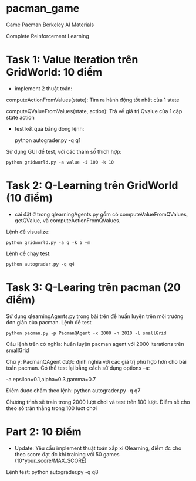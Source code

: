 # pacman_game
Game Pacman Berkeley AI Materials

Complete Reinforcement Learning

# Task 1: Value Iteration trên GridWorld: 10 điểm
 - implement 2 thuật toán:

computeActionFromValues(state): Tìm ra hành động tốt nhất của 1 state

computeQValueFromValues(state, action): Trả về giá trị Qvalue của 1 cặp state action

- test kết quả bằng dòng lệnh:

	python autograder.py -q q1

Sử dụng GUI để test, với các tham số thích hợp:

	python gridworld.py -a value -i 100 -k 10

# Task 2: Q-Learning trên GridWorld (10 điểm)

- cài đặt ở trong qlearningAgents.py  gồm có computeValueFromQValues, getQValue, và computeActionFromQValues.

Lệnh để visualize:

	python gridworld.py -a q -k 5 –m

Lệnh để chạy test:
	
	python autograder.py -q q4
 
# Task 3: Q-Learing trên pacman (20 điểm)
 
Sử dụng qlearningAgents.py  trong bài trên để huấn luyện trên môi trường đơn giản của pacman. Lệnh để test
	
	python pacman.py -p PacmanQAgent -x 2000 -n 2010 -l smallGrid 

Câu lệnh trên có nghĩa: huấn luyện pacman agent với 2000 iterations trên smallGrid

Chú ý: PacmanQAgent được định nghĩa với các giá trị phù hợp hơn cho bài toán pacman. Có thể test lại  bằng cách sử dụng options –a: 

-a epsilon=0.1,alpha=0.3,gamma=0.7

Điểm được chấm theo lệnh: python autograder.py -q q7

Chương trình sẽ train trong 2000 lượt chơi và test trên 100 lượt. Điểm sẽ cho theo số trận thắng trong 100 lượt chơi

# Part 2: 10 Điểm

- Update: Yêu cầu implement thuật toán xấp xỉ Qlearning, điểm đc cho theo score đạt đc khi training với 50 games (10*your_score/MAX_SCORE)

Lệnh test: python autograder.py -q q8
